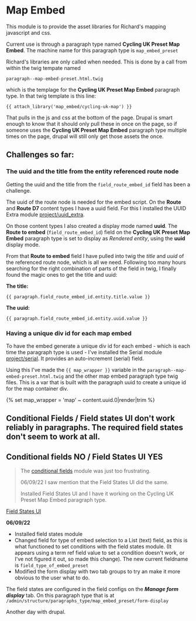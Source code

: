 # Map Embed
This module is to provide the asset libraries for Richard's mapping javascript and css. 

Current use is through a paragraph type named **Cycling UK Preset Map Embed**. The machine name for this paragraph type is `map_embed_preset`	 

Richard's libraries are only called when needed. This is done by a call from within the twig tempate named

 `paragraph--map-embed-preset.html.twig`

which is the templage for the **Cycling UK Preset Map Embed** paragraph type. In that twig template is this line: 

`{{ attach_library('map_embed/cycling-uk-map') }}`

That pulls in the js and css at the bottom of the page. Drupal is smart enough to know that it should only pull these in once on the page, so if someone uses the **Cycling UK Preset Map Embed** paragraph type multiple times on the page, drupal will still only get those assets the once.

## Challenges so far:
### The uuid and the title from the entity referenced route node
Getting the uuid and the title from the `field_route_embed_id` field has been a challenge. 

The uuid of the route node is needed for the embed script. On the **Route** and **Route D7** content types I have a uuid field. For this I installed the UUID Extra module [project/uuid_extra](https://www.drupal.org/project/uuid_extra). 

On those content types I also created a display mode named **uuid**. The **Route to embed** (`field_route_embed_id`) field on the **Cycling UK Preset Map Embed** paragraph type is set to display as *Rendered entity*, using the **uuid** display mode.

From that **Route to embed** field I have pulled into twig the *title* and *uuid* of the referenced route node, which is all we need. Following too many hours searching for the right combination of parts of the field in twig, I finally found the magic ones to get the title and uuid:

**The title:**

`{{ paragraph.field_route_embed_id.entity.title.value }} `

**The uuid:**

`{{ paragraph.field_route_embed_id.entity.uuid.value }}`

### Having a unique div id for each map embed 
To have the embed generate a unique div id for each embed - which is each time the paragraph type is used - I've installed the Serial module [project/serial](https://www.drupal.org/project/serial). It provides an auto-increment (serial) field. 

Using this I've made the `{{ map_wrapper }}` variable in the `paragraph--map-embed-preset.html.twig` and the other map embed paragraph type twig files. This is a var that is built with the paragraph uuid to create a unique id for the map container div. 

{% set map_wrapper = 'map' ~ content.uuid.0|render|trim %}

## Conditional Fields / Field states UI don't work reliably in paragraphs. The required field states don't seem to work at all.
## Conditional fields NO / Field States UI YES
> The [conditional fields](https://www.drupal.org/project/conditional_fields) module was just too frustrating.
> 
> 06/09/22 I saw mention that the Field States UI did the same.
>
> Installed Field States UI and I have it working on the Cycling UK Preset Map Embed paragraph type.

[Field States UI](https://www.drupal.org/project/field_states_ui)

**06/09/22** 

- Installed field states module
- Changed field for type of embed selection to a List (text) field, as this is what functioned to set conditions with the field states module. (It appears using a term ref field value to set a condition doesn't work, or I've not figured it out, so made this change). The new current fieldname is `field_type_of_embed_preset`
- Modified the form display with two tab groups to try an make it more obvious to the user what to do.

The field states are configured in the field configs on the ***Manage form display*** tab. On this paragraph type that is at `/admin/structure/paragraphs_type/map_embed_preset/form-display`


Another day with drupal.

